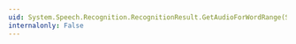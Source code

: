 ```yaml
---
uid: System.Speech.Recognition.RecognitionResult.GetAudioForWordRange(System.Speech.Recognition.RecognizedWordUnit,System.Speech.Recognition.RecognizedWordUnit)
internalonly: False
---
```

